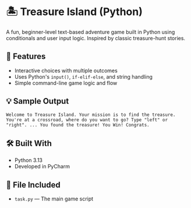 # 🏝️ Treasure Island (Python)

A fun, beginner-level text-based adventure game built in Python using conditionals and user input logic. Inspired by classic treasure-hunt stories.

## 📌 Features
- Interactive choices with multiple outcomes
- Uses Python's `input()`, `if-elif-else`, and string handling
- Simple command-line game logic and flow

## 💡 Sample Output
```
Welcome to Treasure Island. Your mission is to find the treasure. You're at a crossroad, where do you want to go? Type "left" or "right". ... You found the treasure! You Win! Congrats.
```

## 🛠️ Built With
- Python 3.13
- Developed in PyCharm

## 📁 File Included
- `task.py` — The main game script
